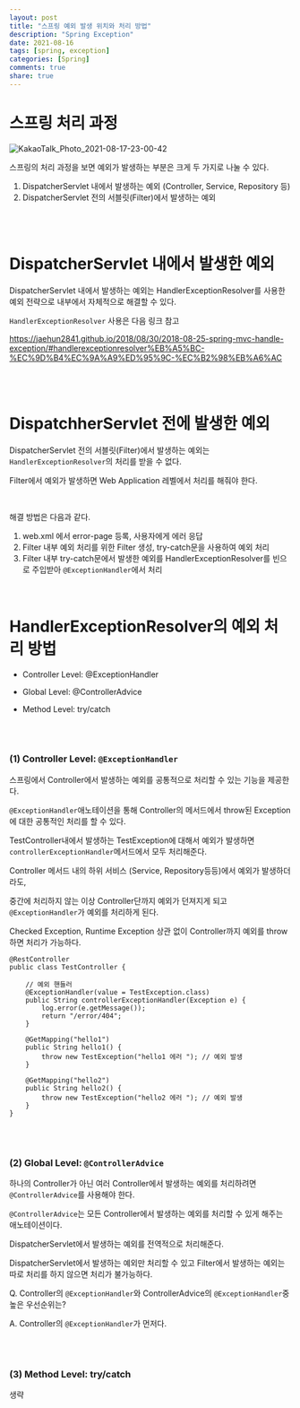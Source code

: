 ```yaml
---
layout: post
title: "스프링 예외 발생 위치와 처리 방법"
description: "Spring Exception"
date: 2021-08-16
tags: [spring, exception]
categories: [Spring]
comments: true
share: true
---
```




# 스프링 처리 과정 



![KakaoTalk_Photo_2021-08-17-23-00-42](https://user-images.githubusercontent.com/33855307/129752405-32d58181-4260-43ce-aa8d-2ece9164f964.jpeg)


스프링의 처리 과정을 보면 예외가 발생하는 부분은 크게 두 가지로 나눌 수 있다.    

1. DispatcherServlet 내에서 발생하는 예외 (Controller, Service, Repository 등) 
2. DispatcherServlet 전의 서블릿(Filter)에서 발생하는 예외   


<br />
<br />


# DispatcherServlet 내에서 발생한 예외   



DispatcherServlet 내에서 발생하는 예외는 HandlerExceptionResolver를 사용한 예외 전략으로 내부에서 자체적으로 해결할 수 있다.

`HandlerExceptionResolver` 사용은 다음 링크 참고

<https://jaehun2841.github.io/2018/08/30/2018-08-25-spring-mvc-handle-exception/#handlerexceptionresolver%EB%A5%BC-%EC%9D%B4%EC%9A%A9%ED%95%9C-%EC%B2%98%EB%A6%AC>  



<br />
<br />


# DispatchherServlet 전에 발생한 예외 



DispatcherServlet 전의 서블릿(Filter)에서 발생하는 예외는 `HandlerExceptionResolver`의 처리를 받을 수 없다. 

 Filter에서 예외가 발생하면 Web Application 레벨에서 처리를 해줘야 한다.

<br />

해결 방법은 다음과 같다. 

1. web.xml 에서 error-page 등록, 사용자에게 에러 응답 
2. Filter 내부 예외 처리를 위한 Filter 생성, try-catch문을 사용하여 예외 처리 
3. Filter 내부 try-catch문에서 발생한 예외를  HandlerExceptionResolver를 빈으로 주입받아 `@ExceptionHandler`에서 처리

<br />

# HandlerExceptionResolver의 예외 처리 방법 

 

* Controller Level: @ExceptionHandler

* Global Level: @ControllerAdvice

* Method Level: try/catch


<br />
<br />

### (1) Controller Level: `@ExceptionHandler` 

스프링에서 Controller에서 발생하는 예외를 공통적으로 처리할 수 있는 기능을 제공한다.

`@ExceptionHandler`애노테이션을 통해 Controller의 메서드에서 throw된 Exception에 대한 공통적인 처리를 할 수 있다.

TestController내에서 발생하는 TestException에 대해서 예외가 발생하면 `controllerExceptionHandler`메서드에서 모두 처리해준다.
<br />


Controller 메서드 내의 하위 서비스 (Service, Repository등등)에서 예외가 발생하더라도, 

중간에 처리하지 않는 이상 Controller단까지 예외가 던져지게 되고 `@ExceptionHandler`가 예외를 처리하게 된다.

Checked Exception, Runtime Exception 상관 없이 Controller까지 예외를 throw하면 처리가 가능하다.



```
@RestController
public class TestController {

    // 예외 핸들러
    @ExceptionHandler(value = TestException.class)
    public String controllerExceptionHandler(Exception e) {
        log.error(e.getMessage());
        return "/error/404";
    }

    @GetMapping("hello1")
    public String hello1() {
        throw new TestException("hello1 에러 "); // 예외 발생
    }

    @GetMapping("hello2")
    public String hello2() {
        throw new TestException("hello2 에러 "); // 예외 발생
    }
}
```





<br />
<br />


### (2) Global Level: `@ControllerAdvice` 

하나의 Controller가 아닌 여러 Controller에서 발생하는 예외를 처리하려면 `@ControllerAdvice`를 사용해야 한다.

`@ControllerAdvice`는 모든 Controller에서 발생하는 예외를 처리할 수 있게 해주는 애노테이션이다.  

DispatcherServlet에서 발생하는 예외를 전역적으로 처리해준다. 

DispatcherServlet에서 발생하는 예외만 처리할 수 있고 Filter에서 발생하는 예외는 따로 처리를 하지 않으면 처리가 불가능하다. 



Q. Controller의 `@ExceptionHandler`와 ControllerAdvice의 `@ExceptionHandler`중 높은 우선순위는? 

A. Controller의 `@ExceptionHandler`가 먼저다. 




<br />
<br />



### (3) Method Level: try/catch

생략
